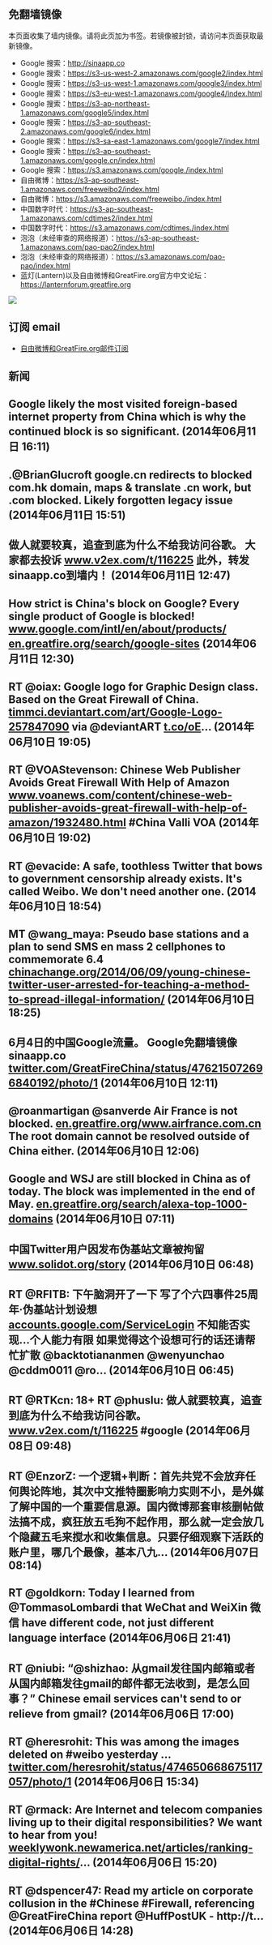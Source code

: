 ## 免翻墙镜像
本页面收集了墙内镜像。请将此页加为书签。若镜像被封锁，请访问本页面获取最新镜像。
* Google 搜索：http://sinaapp.co
* Google 搜索：https://s3-us-west-2.amazonaws.com/google2/index.html
* Google 搜索：https://s3-us-west-1.amazonaws.com/google3/index.html
* Google 搜索：https://s3-eu-west-1.amazonaws.com/google4/index.html
* Google 搜索：https://s3-ap-northeast-1.amazonaws.com/google5/index.html
* Google 搜索：https://s3-ap-southeast-2.amazonaws.com/google6/index.html
* Google 搜索：https://s3-sa-east-1.amazonaws.com/google7/index.html
* Google 搜索：https://s3-ap-southeast-1.amazonaws.com/google.cn/index.html
* Google 搜索：https://s3.amazonaws.com/google./index.html
* 自由微博：https://s3-ap-southeast-1.amazonaws.com/freeweibo2/index.html
* 自由微博：https://s3.amazonaws.com/freeweibo./index.html
* 中国数字时代：https://s3-ap-southeast-1.amazonaws.com/cdtimes2/index.html
* 中国数字时代：https://s3.amazonaws.com/cdtimes./index.html
* 泡泡（未经审查的网络报道）：https://s3-ap-southeast-1.amazonaws.com/pao-pao2/index.html
* 泡泡（未经审查的网络报道）：https://s3.amazonaws.com/pao-pao/index.html
* 蓝灯(Lantern)以及自由微博和GreatFire.org官方中文论坛：https://lanternforum.greatfire.org

<img src="https://raw.githubusercontent.com/greatfire/z/master/logos.gif" />

## 订阅 email
* <a href="https://b.us7.list-manage.com/subscribe?u=854fca58782082e0cbdf204a0&id=c78949b93c">自由微博和GreatFire.org邮件订阅</a>
    
## 新闻
Google likely the most visited foreign-based internet property from China which is why the continued block is so significant. (2014年06月11日 16:11)
 ---
.@BrianGlucroft google.cn redirects to blocked com.hk domain, maps &amp; translate .cn work, but .com blocked. Likely forgotten legacy issue (2014年06月11日 15:51)
 ---
做人就要较真，追查到底为什么不给我访问谷歌。 大家都去投诉 <a href="http://www.v2ex.com/t/116225">www.v2ex.com/t/116225</a> 此外，转发sinaapp.co到墙内！ (2014年06月11日 12:47)
 ---
How strict is China's block on Google? Every single product of Google is blocked! <a href="https://www.google.com/intl/en/about/products/">www.google.com/intl/en/about/products/</a> <a href="https://en.greatfire.org/search/google-sites">en.greatfire.org/search/google-sites</a> (2014年06月11日 12:30)
 ---
RT @oiax: Google logo for Graphic Design class. Based on the Great Firewall of China. <a href="http://timmci.deviantart.com/art/Google-Logo-257847090">timmci.deviantart.com/art/Google-Logo-257847090</a> via @deviantART <a href="http://t.co/oE">t.co/oE</a>… (2014年06月10日 19:05)
 ---
RT @VOAStevenson: Chinese Web Publisher Avoids Great Firewall With Help of Amazon <a href="http://www.voanews.com/content/chinese-web-publisher-avoids-great-firewall-with-help-of-amazon/1932480.html">www.voanews.com/content/chinese-web-publisher-avoids-great-firewall-with-help-of-amazon/1932480.html</a> #China Valli VOA (2014年06月10日 19:02)
 ---
RT @evacide: A safe, toothless Twitter that bows to government censorship already exists. It's called Weibo. We don't need another one. (2014年06月10日 18:54)
 ---
MT @wang_maya: Pseudo base stations and a plan to send SMS en mass 2 cellphones to commemorate 6.4 <a href="http://chinachange.org/2014/06/09/young-chinese-twitter-user-arrested-for-teaching-a-method-to-spread-illegal-information/">chinachange.org/2014/06/09/young-chinese-twitter-user-arrested-for-teaching-a-method-to-spread-illegal-information/</a> (2014年06月10日 18:25)
 ---
6月4日的中国Google流量。 Google免翻墙镜像 sinaapp.co <a href="https://twitter.com/GreatFireChina/status/476215072696840192/photo/1">twitter.com/GreatFireChina/status/476215072696840192/photo/1</a> (2014年06月10日 12:11)
 ---
@roanmartigan @sanverde Air France is not blocked. <a href="https://en.greatfire.org/www.airfrance.com.cn">en.greatfire.org/www.airfrance.com.cn</a> The root domain cannot be resolved outside of China either. (2014年06月10日 12:06)
 ---
Google and WSJ are still blocked in China as of today. The block was implemented in the end of May.  <a href="https://en.greatfire.org/search/alexa-top-1000-domains">en.greatfire.org/search/alexa-top-1000-domains</a> (2014年06月10日 07:11)
 ---
中国Twitter用户因发布伪基站文章被拘留 <a href="http://www.solidot.org/story?sid=39861">www.solidot.org/story</a> (2014年06月10日 06:48)
 ---
RT @RFITB: 下午脑洞开了一下 写了个六四事件25周年·伪基站计划设想 <a href="https://accounts.google.com/ServiceLogin?service=wise&passive=1209600&continue=https%3A%2F%2Fdocs.google.com%2Fdocument%2Fd%2F1dVKJEvRk2meACO4oVRgR5OrvkkoRgTKP8Mysrw8ZNzk%2Fedit%3Fusp%3Dsharing&followup=https%3A%2F%2Fdocs.google.com%2Fdocument%2Fd%2F1dVKJEvRk2meACO4oVRgR5OrvkkoRgTKP8Mysrw8ZNzk%2Fedit%3Fusp%3Dsharing&ltmpl=docs">accounts.google.com/ServiceLogin</a> 不知能否实现…个人能力有限 如果觉得这个设想可行的话还请帮忙扩散 @backtotiananmen @wenyunchao @cddm0011 @ro… (2014年06月10日 06:45)
 ---
RT @RTKcn: 18+ RT @phuslu: 做人就要较真，追查到底为什么不给我访问谷歌。 <a href="http://www.v2ex.com/t/116225?r=phuslu">www.v2ex.com/t/116225</a> #google (2014年06月08日 09:48)
 ---
RT @EnzorZ: 一个逻辑+判断：首先共党不会放弃任何舆论阵地，其次中文推特圈影响力实则不小，是外媒了解中国的一个重要信息源。国内微博那套审核删帖做法搞不成，疯狂放五毛狗不起作用，那么就一定会放几个隐藏五毛来搅水和收集信息。只要仔细观察下活跃的账户里，哪几个最像，基本八九… (2014年06月07日 08:14)
 ---
RT @goldkorn: Today I learned from @TommasoLombardi that WeChat and WeiXin 微信 have different code, not just different language interface (2014年06月06日 21:41)
 ---
RT @niubi: “@shizhao: 从gmail发往国内邮箱或者从国内邮箱发往gmail的邮件都无法收到，是怎么回事？” Chinese email services can't send to or relieve from gmail? (2014年06月06日 17:00)
 ---
RT @heresrohit: This was among the images deleted on #weibo yesterday ... <a href="https://twitter.com/heresrohit/status/474650668675117057/photo/1">twitter.com/heresrohit/status/474650668675117057/photo/1</a> (2014年06月06日 15:34)
 ---
RT @rmack: Are Internet and telecom companies living up to their digital responsibilities? We want to hear from you! <a href="http://weeklywonk.newamerica.net/articles/ranking-digital-rights/">weeklywonk.newamerica.net/articles/ranking-digital-rights/</a>… (2014年06月06日 15:20)
 ---
RT @dspencer47: Read my article on corporate collusion in the #Chinese #Firewall, referencing @GreatFireChina report @HuffPostUK - http://t… (2014年06月06日 14:28)
 ---
